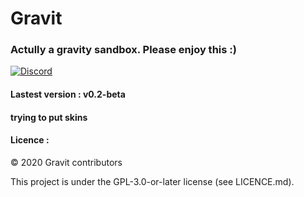 # Gravit
### Actully a gravity sandbox. Please enjoy this :)

[![Discord](https://img.shields.io/discord/657510572119687169?color=green&label=Join%20our%20Discord%20server&logoColor=blue)](https://discord.gg/acXgbHf)

#### Lastest version : v0.2-beta

#### trying to put skins 

#### Licence :

© 2020 Gravit contributors 

This project is under the GPL-3.0-or-later license (see LICENCE.md).
